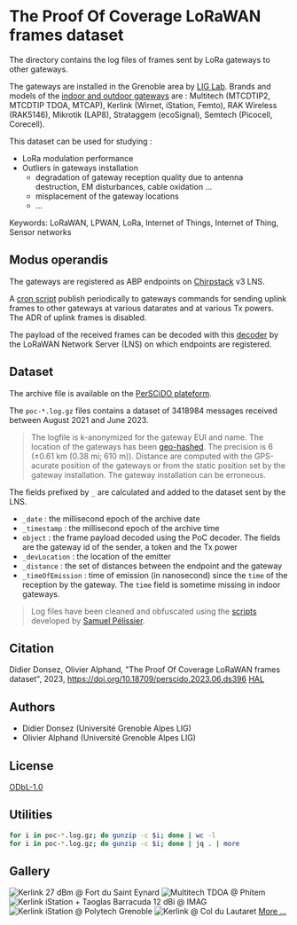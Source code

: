# The Proof Of Coverage LoRaWAN frames dataset

The directory contains the log files of frames sent by LoRa gateways to other gateways.

The gateways are installed in the Grenoble area by [LIG Lab](https://www.liglab.fr/). Brands and models of the [indoor and outdoor gateways](https://campusiot.github.io/images/gallery.html) are : Multitech (MTCDTIP2, MTCDTIP TDOA, MTCAP), Kerlink (Wirnet, iStation, Femto), RAK Wireless (RAK5146), Mikrotik (LAP8), Strataggem (ecoSignal), Semtech (Picocell, Corecell).

This dataset can be used for studying :
* LoRa modulation performance
* Outliers in gateways installation
  * degradation of gateway reception quality due to antenna destruction, EM disturbances, cable oxidation ...
  * misplacement of the gateway locations
  * ...

Keywords: LoRaWAN, LPWAN, LoRa, Internet of Things, Internet of Thing, Sensor networks

## Modus operandis

The gateways are registered as ABP endpoints on [Chirpstack](https://www.chirpstack.io/) v3 LNS.

A [cron script](./scripts) publish periodically to gateways commands for sending uplink frames to other gateways at various datarates and at various Tx powers. The ADR of uplink frames is disabled.

The payload of the received frames can be decoded with this [decoder](scripts/poc_decoder.js) by the LoRaWAN Network Server (LNS) on which endpoints are registered.

## Dataset

The archive file is available on the [PerSCiDO plateform](https://perscido.univ-grenoble-alpes.fr/datasets/DS396).

The ```poc-*.log.gz``` files contains a dataset of 3418984 messages received between August 2021 and June 2023.

> The logfile is k-anonymized for the gateway EUI and name. The location of the gateways has been [geo-hashed](https://en.wikipedia.org/wiki/Geohash). The precision is 6 (±0.61 km (0.38 mi; 610 m)). Distance are computed with the GPS-acurate position of the gateways or from the static position set by the gateway installation. The gateway installation can be erroneous.

The fields prefixed by ```_``` are calculated and added to the dataset sent by the LNS.

* ```_date``` : the millisecond epoch of the archive date
* ```_timestamp``` : the millisecond epoch of the archive time
* ```object``` : the frame payload decoded using the PoC decoder. The fields are the gateway id of the sender, a token and the Tx power
* ```_devLocation``` : the location of the emitter
* ```_distance``` : the set of distances between the endpoint and the gateway 
* ```_timeOfEmission``` : time of emission (in nanosecond) since the ```time``` of the reception by the gateway. The ```time``` field is sometime missing in indoor gateways.

> Log files have been cleaned and obfuscated using the [scripts](https://gitlab.inria.fr/spelissi/wisec-2022-reproductibility/-/tree/master/code) developed by [Samuel Pélissier](https://orcid.org/0000-0002-3554-2585).

## Citation

Didier Donsez, Olivier Alphand, "The Proof Of Coverage LoRaWAN frames dataset", 2023, https://doi.org/10.18709/perscido.2023.06.ds396 [HAL](https://hal.science/hal-04737475)

## Authors

* Didier Donsez (Université Grenoble Alpes LIG)
* Olivier Alphand (Université Grenoble Alpes LIG)

## License
[ODbL-1.0](LICENSE.txt)

## Utilities

```bash
for i in poc-*.log.gz; do gunzip -c $i; done | wc -l
for i in poc-*.log.gz; do gunzip -c $i; done | jq . | more
```

## Gallery
![Kerlink 27 dBm @ Fort du Saint Eynard](https://campusiot.github.io/images/media/large/kerlink-sainteynard.jpg)
![Multitech TDOA @ Phitem](https://campusiot.github.io/images/media/large/multitech+rtk-01.jpg)
![Kerlink iStation + Taoglas Barracuda 12 dBi @ IMAG](https://campusiot.github.io/images/media/large/stations-kerlink-imag.jpg)
![Kerlink iStation @ Polytech Grenoble](https://campusiot.github.io/images/media/large/station-kerlink-polytech.jpg)
![Kerlink @ Col du Lautaret](https://campusiot.github.io/images/media/large/station-kerlink-lautaret.jpg)
[More ...](https://campusiot.github.io/images)
